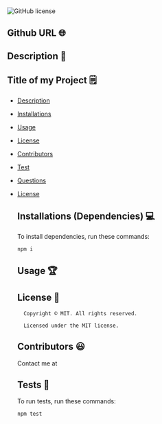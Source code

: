 # 
  ![GitHub license](https://img.shields.io/badge/license-MIT-yellowgreen.svg)
  
  ## Github URL 🌐
  
  [](https://github.com//)
  
  ## Description 📝
  
  
  
  
  ## Title of my Project 🗒

  * [Description](#description)
    
  * [Installations](#dependencies)
  
  * [Usage](#usage)

  * [License](#license)
  
  * [Contributors](#contributors)

  * [Test](#test)
  * [Questions](#questions)
  
* [License](#license)

  
  ## Installations (Dependencies) 💻
  
  To install dependencies, run these commands:
  
  ```
  npm i
  ```
  
  
  ## Usage 🏆
  
  
  
  ## License 📛
  
        Copyright © MIT. All rights reserved. 
        
        Licensed under the MIT license.
  
  
  ## Contributors 😃
  
  
  
  Contact me at 
  
  ## Tests 🧪
  
  To run tests, run these commands:
  
  ```
  npm test
  ```
  
  